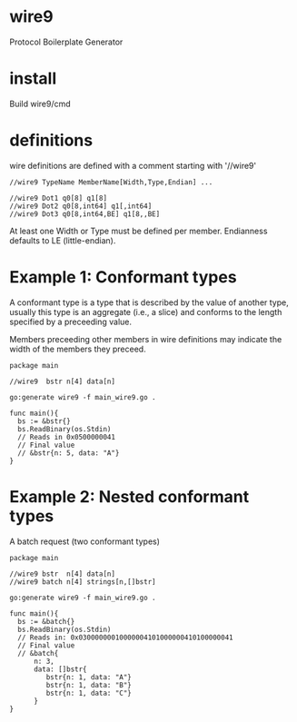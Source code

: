 # wire9
Protocol Boilerplate Generator

# install
Build wire9/cmd

# definitions
wire definitions are defined with a comment starting with '//wire9'
```
//wire9 TypeName MemberName[Width,Type,Endian] ...

//wire9 Dot1 q0[8] q1[8]
//wire9 Dot2 q0[8,int64] q1[,int64]
//wire9 Dot3 q0[8,int64,BE] q1[8,,BE]
```

At least one Width or Type must be defined per member. Endianness defaults to LE (little-endian).

# Example 1: Conformant types
A conformant type is a type that is described by the value of another type, usually this type
is an aggregate (i.e., a slice) and conforms to the length specified by a preceeding value.

Members preceeding other members in wire definitions may indicate the width of the members they preceed.
```
package main

//wire9  bstr n[4] data[n]

go:generate wire9 -f main_wire9.go .

func main(){
  bs := &bstr{}
  bs.ReadBinary(os.Stdin) 
  // Reads in 0x0500000041
  // Final value
  // &bstr{n: 5, data: "A"}
}

```

# Example 2: Nested conformant types
A batch request (two conformant types)
```
package main

//wire9 bstr  n[4] data[n]
//wire9 batch n[4] strings[n,[]bstr]

go:generate wire9 -f main_wire9.go .

func main(){
  bs := &batch{}
  bs.ReadBinary(os.Stdin) 
  // Reads in: 0x03000000010000004101000000410100000041
  // Final value
  // &batch{
      n: 3,
      data: []bstr{
         bstr{n: 1, data: "A"}
         bstr{n: 1, data: "B"}
         bstr{n: 1, data: "C"}
      }
}

```

